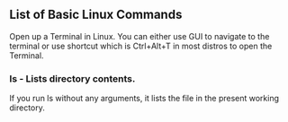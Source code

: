 ## List of Basic Linux Commands
Open up a Terminal in Linux. You can either use GUI to navigate to the terminal or use shortcut which is Ctrl+Alt+T in most distros to open the Terminal.

### ls - Lists directory contents.
If you run ls without any arguments, it lists the file in the present working directory.


